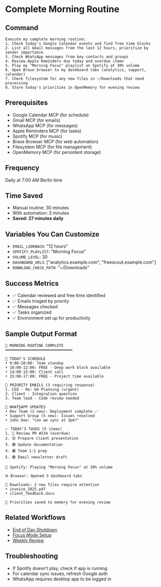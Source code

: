 # Complete Morning Routine

## Command
```
Execute my complete morning routine:
1. Check today's Google Calendar events and find free time blocks
2. List all Gmail messages from the last 12 hours, prioritize by sender importance
3. Check WhatsApp messages from key contacts and groups
4. Review Apple Reminders due today and overdue items
5. Play my "Morning Focus" playlist on Spotify at 30% volume
6. Open Brave browser to my dashboard tabs (analytics, support, calendar)
7. Check filesystem for any new files in ~/Downloads that need processing
8. Store today's priorities in OpenMemory for evening review
```

## Prerequisites
- Google Calendar MCP (for schedule)
- Gmail MCP (for emails)
- WhatsApp MCP (for messages)
- Apple Reminders MCP (for tasks)
- Spotify MCP (for music)
- Brave Browser MCP (for web automation)
- Filesystem MCP (for file management)
- OpenMemory MCP (for persistent storage)

## Frequency
Daily at 7:00 AM Berlin time

## Time Saved
- Manual routine: 30 minutes
- With automation: 3 minutes
- **Saved: 27 minutes daily**

## Variables You Can Customize
- `EMAIL_LOOKBACK`: "12 hours"
- `SPOTIFY_PLAYLIST`: "Morning Focus"
- `VOLUME_LEVEL`: 30
- `DASHBOARD_URLS`: ["analytics.example.com", "freescout.example.com"]
- `DOWNLOAD_CHECK_PATH`: "~/Downloads"

## Success Metrics
- ✅ Calendar reviewed and free time identified
- ✅ Emails triaged by priority
- ✅ Messages checked
- ✅ Tasks organized
- ✅ Environment set up for productivity

## Sample Output Format
```
🌅 MORNING ROUTINE COMPLETE
━━━━━━━━━━━━━━━━━━━━━━━━━━━━━━

📅 TODAY'S SCHEDULE
• 9:00-10:00: Team standup
• 10:00-12:00: FREE - Deep work block available
• 14:00-15:00: Client call
• 15:00-17:00: FREE - Project time available

📧 PRIORITY EMAILS (3 requiring response)
1. CEO - Re: Q4 Planning (urgent)
2. Client - Integration question
3. Team lead - Code review needed

💬 WHATSAPP UPDATES
• Dev Team (2 new): Deployment complete ✅
• Support Group (5 new): Issues resolved
• John Doe: "Can we sync at 3pm?"

✅ TODAY'S TASKS (5 items)
1. 🔴 Review PR #234 (overdue)
2. 🟡 Prepare client presentation
3. 🟢 Update documentation
4. 🟢 Team 1:1 prep
5. 🟢 Email newsletter draft

🎵 Spotify: Playing "Morning Focus" at 30% volume

🌐 Browser: Opened 3 dashboard tabs

📁 Downloads: 2 new files require attention
• invoice_2025.pdf
• client_feedback.docx

💾 Priorities saved to memory for evening review
```

## Related Workflows
- [End of Day Shutdown](./end-of-day-shutdown.md)
- [Focus Mode Setup](../on-demand/focus-mode.md)
- [Weekly Review](../weekly/review-planning.md)

## Troubleshooting
- If Spotify doesn't play, check if app is running
- For calendar sync issues, refresh Google auth
- WhatsApp requires desktop app to be logged in

